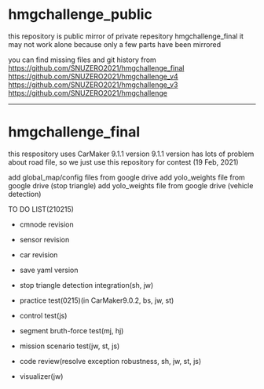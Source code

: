 # hmgchallenge_public

this repository is public mirror of private repesitory hmgchallenge_final
it may not work alone because only a few parts have been mirrored

you can find missing files and git history from
https://github.com/SNUZERO2021/hmgchallenge_final
https://github.com/SNUZERO2021/hmgchallenge_v4
https://github.com/SNUZERO2021/hmgchallenge_v3
https://github.com/SNUZERO2021/hmgchallenge

----

# hmgchallenge_final

this respository uses CarMaker 9.1.1 version
9.1.1 version has lots of problem about road file, so we just use this repository for contest (19 Feb, 2021)

add global_map/config files from google drive
add yolo_weights file from google drive (stop triangle)
add yolo_weights file from google drive (vehicle detection)


TO DO LIST(210215)

- cmnode revision
- sensor revision
- car revision
- save yaml version

- stop triangle detection integration(sh, jw)
- practice test(0215)(in CarMaker9.0.2, bs, jw, st)
- control test(js)
- segment bruth-force test(mj, hj)
- mission scenario test(jw, st, js)
- code review(resolve exception robustness, sh, jw, st, js)
- visualizer(jw)

